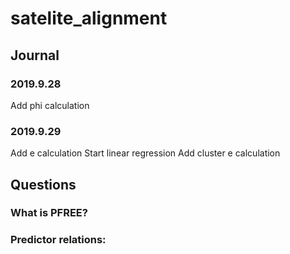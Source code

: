 # satelite_alignment 

## Journal
### 2019.9.28
Add phi calculation
### 2019.9.29
Add e calculation
Start linear regression
Add cluster e calculation


## Questions
### What is PFREE?

### Predictor relations:
